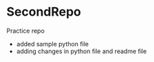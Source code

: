 # SecondRepo
Practice repo

- added sample python file
- adding changes in python file and readme file
